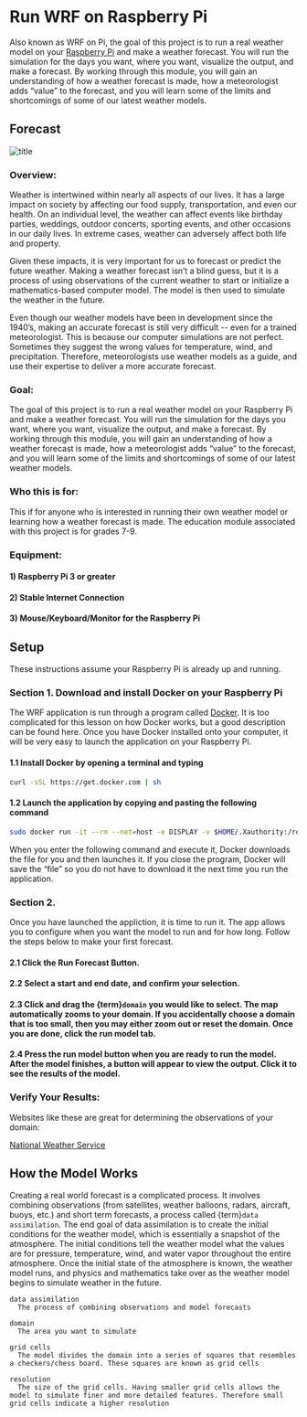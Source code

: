 # Run WRF on Raspberry Pi

Also known as WRF on Pi, the goal of this project is to run a real weather model on your [Raspberry Pi](https://www.raspberrypi.org "Raspberry Pi Homepage") and make a weather forecast. You will run the simulation for the days you want, where you want, visualize the output, and make a forecast. By working through this module, you will gain an understanding of how a weather forecast is made, how a meteorologist adds “value” to the forecast, and you will learn some of the limits and shortcomings of some of our latest weather models.
 
## Forecast 

![title](piwrf_results.png)

### Overview:
Weather is intertwined within nearly all aspects of our lives. It has a large impact on society by affecting our food supply, transportation, and even our health. On an individual level, the weather can affect events like birthday parties, weddings, outdoor concerts, sporting events, and other occasions in our daily lives. In extreme cases, weather can adversely affect both life and property.

Given these impacts, it is very important for us to forecast or predict the future weather. Making a weather forecast isn’t a blind guess, but it is a process of using observations of the current weather to start or initialize a mathematics-based computer model. The model is then used to simulate the weather in the future.

Even though our weather models have been in development since the 1940’s, making an accurate forecast is still very difficult -- even for a trained meteorologist. This is because our computer simulations are not perfect. Sometimes they suggest the wrong values for temperature, wind, and precipitation. Therefore, meteorologists use weather models as a guide, and use their expertise to deliver a more accurate forecast.

### Goal:
The goal of this project is to run a real weather model on your Raspberry Pi and make a weather forecast. You will run the simulation for the days you want, where you want, visualize the output, and make a forecast. By working through this module, you will gain an understanding of how a weather forecast is made, how a meteorologist adds “value” to the forecast, and you will learn some of the limits and shortcomings of some of our latest weather models.

### Who this is for:
This if for anyone who is interested in running their own weather model or learning how a weather forecast is made. The education module associated with this project is for grades 7-9.

### Equipment:

#### 1) Raspberry Pi 3 or greater

#### 2) Stable Internet Connection

#### 3) Mouse/Keyboard/Monitor for the Raspberry Pi

## Setup

These instructions assume your Raspberry Pi is already up and running.

### Section 1. Download and install Docker on your Raspberry Pi 

The WRF application is run through a program called [Docker](https://www.docker.com "Docker Homepage"). It is too complicated for this lesson on how Docker works, but a good description can be found here. Once you have Docker installed onto your computer, it will be very easy to launch the application on your Raspberry Pi.

#### 1.1 Install Docker by opening a terminal and typing

```bash
curl -sSL https://get.docker.com | sh
``` 

#### 1.2 Launch the application by copying and pasting the following command

```bash
sudo docker run -it --rm --net=host -e DISPLAY -v $HOME/.Xauthority:/root/.Xauthority ncar/pi-wrf
```
When you enter the following command and execute it, Docker downloads the file for you and then launches it. If you close the program, Docker will save the “file” so you do not have to download it the next time you run the application.


### Section 2.  

Once you have launched the appliction, it is time to run it. The app allows you to configure when you want the model to run and for how long. Follow the steps below to make your first forecast.

#### 2.1 Click the Run Forecast Button.

#### 2.2 Select a start and end date, and confirm your selection.

#### 2.3 Click and drag the {term}`domain` you would like to select. The map automatically zooms to your domain. If you accidentally choose a domain that is too small, then you may either zoom out or reset the domain. Once you are done, click the run model tab.

#### 2.4 Press the run model button when you are ready to run the model. After the model finishes, a button will appear to view the output. Click it to see the results of the model.

### Verify Your Results:

Websites like these are great for determining the observations of your domain: 

[National Weather Service](https://w2.weather.gov/climate/index.php?wfo=bou "National Weather Service Forecast Office: Denver-Boulder, CO")

## How the Model Works 

Creating a real world forecast is a complicated process. It involves combining observations (from satellites, weather balloons, radars, aircraft, buoys, etc.) and short term forecasts, a process called {term}`data assimilation`. The end goal of data assimilation is to create the initial conditions for the weather model, which is essentially a snapshot of the atmosphere. The initial conditions tell the weather model what the values are for pressure, temperature, wind, and water vapor throughout the entire atmosphere. Once the initial state of the atmosphere is known, the weather model runs, and physics and mathematics take over as the weather model begins to simulate weather in the future. 

```{glossary}
data assimilation
  The process of combining observations and model forecasts 

domain
  The area you want to simulate

grid cells
  The model divides the domain into a series of squares that resembles a checkers/chess board. These squares are known as grid cells

resolution
  The size of the grid cells. Having smaller grid cells allows the model to simulate finer and more detailed features. Therefore small grid cells indicate a higher resolution 
```


